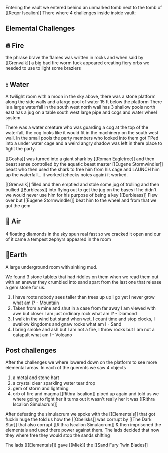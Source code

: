 Entering the vault we entered behind an unmarked tomb next to the tomb of [[Reqor Iscalion]]
There where 4 challenges inside inside vault:

## Elemental Challenges 
## 🔥 Fire
the phrase brave the flames was written in rocks and when said by [[Grenvalk]] a big bad fire worm fuck appeared creating fiery orbs we needed to use to  light some braziers 

## 💧 Water
A twilight room with a moon in the sky above, there was a stone platform along the side walls and a large pool of water 15 ft below the platform 
There is a large waterfall in the south west
north wall has 3 shallow pools 
north east has a jug on a table 
south west large pipe and cogs and water wheel system.

There was a water creature who was guarding a cog at the top of the waterfall, the cog looks like it would fit in the machinery on the south west wall.
In the small pools the party members who looked into them got TPed into a under water cage and a weird angry shadow was left in there place to fight the party.

[[Gosha]] was turned into a giant shark by [[Roman Eagletree]] and then beast sense controlled by the aquatic beast master [[Eugene Stormwindler]] beast who then used the shark to free him from his cage and LAUNCH him up the waterfall... it worked (checks notes again) it worked.

[[Grenvalk]] filled and then emptied and stole some jug of trolling and then bullied [[Burbleass]] into flying out to get the jug on the bases if he didn't we would never use him for his purpose of being a key
[[Burbleass]] Flew over but [[Eugene Stormwindler]] beat him to the wheel and from that we got the gem

## 🍃 Air
4 floating diamonds in the sky spun real fast so we cracked it open and our of it came a tempest 
zephyrs appeared in the room 

## 🌱Earth
A large underground room with sinking mud.

We found 3 stone tablets that had riddles on them when we read them out with an answer they crumbled into sand apart from the last one that release a gem stone for us.

1. I have roots nobody sees taller than trees up up I go yet I never grow what am I? - Mountain 
2. Taken from a mine and shut in a case from far away I am viewed with awe but closer I am just ordinary rock what am I? - Diamond 
3. I walk in the wind but stand when wet, I count time and stop clocks, I swallow kingdoms and gnaw rocks what am I - Sand
4. I bring smoke and ash but I am not a fire, I throw rocks but I am not a catapult what am I - Volcano 


## Post challenges 
After the challenges we where lowered down on the platform to see more elemental areas.
In each of the querents we saw 4 objects
1. a metal and stone hart 
2. a crystal clear sparkling water tear drop
3. gem of storm and lightning 
4. orb of fire and magma 
[[Rithra Iscalion]] piped up again and told us we where going to fight her
it turns out it wasn't really her it was [[Rithra Iscalion Simulacrum]]

After defeating the simulacrum we spoke with the [[Elementals]] that got fuckin huge the told us how the [[Obelisks]] was corrupt by [[The Dark Star]] that also corrupt [[Rithra Iscalion Simulacrum]] & then imprisoned the elementals and used there power against them.
The lads decided that now they where free they would stop the sands shifting 

The lads ([[Elementals]]) gave [[Miek]] the [[Sand Fury Twin Blades]]